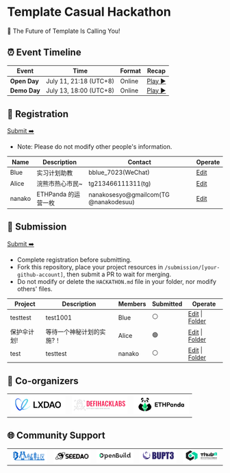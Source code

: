 # Template Casual Hackathon

<!-- [English](/docs/README_EN-US.md) | [简体中文](/docs/README_ZH-CN.md) -->

🧬 The Future of Template Is Calling You!


## ⏰ Event Timeline

| Event           | Time                  | Format    | Recap                |
| --------------- | --------------------- | --------- | ------------------------------ |
| **Open Day**  | July 11, 21:18 (UTC+8) | Online | [Play ▶️](https://example.com/) |
| **Demo Day** | July 13, 18:00 (UTC+8) | Online |   [Play ▶️](https://example.com/)  |


## 📝 Registration

[Submit ➡️](https://github.com/CasualHackathon/Template/issues/new?title=Registration&body=Name%5B%E5%A7%93%E5%90%8D%5D:%0A%0ABrief%20personal%20introduction%20including%20skills%20and%20experience%EF%BC%88%E7%AE%80%E7%9F%AD%E4%BB%8B%E7%BB%8D%E4%B8%AA%E4%BA%BA%E6%8A%80%E8%83%BD%E4%B8%8E%E7%BB%8F%E9%AA%8C%EF%BC%89%0ADescription%5B%E4%B8%AA%E4%BA%BA%E4%BB%8B%E7%BB%8D%5D:%0A%0ATelegram%20%7C%20WeChat%20%7C%20Discord%20%7C%20Email%20%7C%20X(Twitter)%20%7C%20GitHub%0AContactMethod%5B%E8%81%94%E7%B3%BB%E6%96%B9%E5%BC%8F%5D:%0A%0Ae.g.,%20@username,%20email@example.com%0AContact%5B%E8%81%94%E7%B3%BB%E8%B4%A6%E5%8F%B7%5D:)

- Note: Please do not modify other people's information.

<!-- Registration star -->
| Name | Description | Contact | Operate |
| ---- | ----------- | ------- | ------- |
| Blue | 实习计划助教 | bblue_7023(WeChat) | [Edit](https://github.com/CasualHackathon/Template/issues/new?title=Registration%20-%20Blue&body=Name%5B%E5%A7%93%E5%90%8D%5D%3A%20Blue%0ADescription%5B%E4%B8%AA%E4%BA%BA%E4%BB%8B%E7%BB%8D%5D%3A%20%E5%AE%9E%E4%B9%A0%E8%AE%A1%E5%88%92%E5%8A%A9%E6%95%99%0AContactMethod%5B%E8%81%94%E7%B3%BB%E6%96%B9%E5%BC%8F%5D%3A%20WeChat%0AContact%5B%E8%81%94%E7%B3%BB%E8%B4%A6%E5%8F%B7%5D%3A%20bblue_7023) |
| Alice | 浣熊市热心市民~ | tg213466111311(tg) | [Edit](https://github.com/CasualHackathon/Template/issues/new?title=Registration%20-%20Alice&body=Name%5B%E5%A7%93%E5%90%8D%5D%3A%20Alice%0ADescription%5B%E4%B8%AA%E4%BA%BA%E4%BB%8B%E7%BB%8D%5D%3A%20%E6%B5%A3%E7%86%8A%E5%B8%82%E7%83%AD%E5%BF%83%E5%B8%82%E6%B0%91~%0AContactMethod%5B%E8%81%94%E7%B3%BB%E6%96%B9%E5%BC%8F%5D%3A%20tg%0AContact%5B%E8%81%94%E7%B3%BB%E8%B4%A6%E5%8F%B7%5D%3A%20tg213466111311) |
| nanako | ETHPanda 的运营一枚 | nanakosesyo@gmailcom(TG @nanakodesuu) | [Edit](https://github.com/CasualHackathon/Template/issues/new?title=Registration%20-%20nanako&body=Name%5B%E5%A7%93%E5%90%8D%5D%3A%20nanako%0ADescription%5B%E4%B8%AA%E4%BA%BA%E4%BB%8B%E7%BB%8D%5D%3A%20ETHPanda%20%E7%9A%84%E8%BF%90%E8%90%A5%E4%B8%80%E6%9E%9A%0AContactMethod%5B%E8%81%94%E7%B3%BB%E6%96%B9%E5%BC%8F%5D%3A%20TG%20%40nanakodesuu%0AContact%5B%E8%81%94%E7%B3%BB%E8%B4%A6%E5%8F%B7%5D%3A%20nanakosesyo%40gmailcom) |

<!-- Registration end -->


## 🎯 Submission

[Submit ➡️](https://github.com/CasualHackathon/Template/issues/new?title=Submission&body=ProjectName%5B%E9%A1%B9%E7%9B%AE%E5%90%8D%E7%A7%B0%5D:%0A%0ABrief%20description%20about%20your%20project%20in%20one%20sentence%EF%BC%88%E7%AE%80%E8%A6%81%E6%8F%8F%E8%BF%B0%E6%82%A8%E7%9A%84%E9%A1%B9%E7%9B%AE%EF%BC%89%0AProjectDescription%5B%E9%A1%B9%E7%9B%AE%E6%8F%8F%E8%BF%B0%5D:%0A%0A%20Your%20wallet%20address%20or%20ENS%20domain%20on%20Ethereum%20mainnet%EF%BC%88%E6%82%A8%E5%9C%A8%E4%BB%A5%E5%A4%AA%E5%9D%8A%E4%B8%BB%E7%BD%91%E4%B8%8A%E7%9A%84%E9%92%B1%E5%8C%85%E5%9C%B0%E5%9D%80%E6%88%96%20ENS%20%E5%9F%9F%E5%90%8D%EF%BC%89%0AWalletAddress%5B%E9%92%B1%E5%8C%85%E5%9C%B0%E5%9D%80%5D:) 

- Complete registration before submitting.
- Fork this repository, place your project resources in `/submission/[your-github-account]`, then submit a PR to wait for merging.
- Do not modify or delete the `HACKATHON.md` file in your folder, nor modify others' files.

<!-- Submission start -->
| Project | Description | Members | Submitted | Operate |
| ----------- | ----------------- | -------------- | ------ | -------- |
| testtest | test1001 | Blue | ⚪ | [Edit](https://github.com/CasualHackathon/Template/issues/new?title=Submission%20-%20testtest&body=ProjectName%5B%E9%A1%B9%E7%9B%AE%E5%90%8D%E7%A7%B0%5D%3Atesttest%0AProjectDescription%5B%E9%A1%B9%E7%9B%AE%E6%8F%8F%E8%BF%B0%5D%3Atest1001%0AProjectMembers%5B%E9%A1%B9%E7%9B%AE%E6%88%90%E5%91%98%5D%3ABlue%0AWalletAddress%5B%E9%92%B1%E5%8C%85%E5%9C%B0%E5%9D%80%5D%3A0x4c9786aa08162ffc838913683eb8fe0acfcb3a2c) &#124; [Folder](https://github.com/CasualHackathon/Template/tree/main/submission/B1u-e) |
| 保护伞计划! | 等待一个神秘计划的实施?！ | Alice | 🟢 | [Edit](https://github.com/CasualHackathon/Template/issues/new?title=Submission%20-%20%E4%BF%9D%E6%8A%A4%E4%BC%9E%E8%AE%A1%E5%88%92!&body=ProjectName%5B%E9%A1%B9%E7%9B%AE%E5%90%8D%E7%A7%B0%5D%3A%E4%BF%9D%E6%8A%A4%E4%BC%9E%E8%AE%A1%E5%88%92!%0AProjectDescription%5B%E9%A1%B9%E7%9B%AE%E6%8F%8F%E8%BF%B0%5D%3A%E7%AD%89%E5%BE%85%E4%B8%80%E4%B8%AA%E7%A5%9E%E7%A7%98%E8%AE%A1%E5%88%92%E7%9A%84%E5%AE%9E%E6%96%BD%3F%EF%BC%81%0AProjectMembers%5B%E9%A1%B9%E7%9B%AE%E6%88%90%E5%91%98%5D%3AAlice%0AWalletAddress%5B%E9%92%B1%E5%8C%85%E5%9C%B0%E5%9D%80%5D%3A0x3234234234234) &#124; [Folder](https://github.com/CasualHackathon/Template/tree/main/submission/BiscuitCoder) |
| test | testtest | nanako | ⚪ | [Edit](https://github.com/CasualHackathon/Template/issues/new?title=Submission%20-%20test&body=ProjectName%5B%E9%A1%B9%E7%9B%AE%E5%90%8D%E7%A7%B0%5D%3Atest%0AProjectDescription%5B%E9%A1%B9%E7%9B%AE%E6%8F%8F%E8%BF%B0%5D%3Atesttest%0AProjectMembers%5B%E9%A1%B9%E7%9B%AE%E6%88%90%E5%91%98%5D%3Ananako%0AWalletAddress%5B%E9%92%B1%E5%8C%85%E5%9C%B0%E5%9D%80%5D%3A0xd402004137e362283b4e4ab93982812395fb1f05) &#124; [Folder](https://github.com/CasualHackathon/Template/tree/main/submission/nanakodesuu) |

<!-- Submission end -->


## 🤝 Co-organizers


<table>
    <tr>
        <td  align="center" valign="middle">
            <a href="https://lxdao.io/" target="_blank">
                <img src="./materials/LXDAO.png" alt="LXDAO" width="130" />
            </a>
        </td>
         <td align="center" valign="middle">
            <a href="https://defihacklabs.io/" target="_blank">
                <img src="./materials/defihacklabs.png" alt="defihacklabs" width="130" />
            </a>
        </td>
        <td  align="center" valign="middle">
            <a href="https://ethpanda.org/" target="_blank">
                <img src="./materials/ETHPanda.png" alt="ETHPanda" width="130" />
            </a>
        </td>
    </tr>
</table>

## 🌐 Community Support

<table>
    <tr>
        <td align="center" valign="middle">
            <a href="https://learnblockchain.cn/" target="_blank">
                <img src="./materials/learnblockchain.png" alt="learnblockchain" width="130" />
            </a>
        </td>
        <td align="center" valign="middle">
            <a href="https://seedao.xyz/" target="_blank">
                <img src="./materials/SEEDDAO.png" alt="SEEDDAO" width="130" />
            </a>
        </td>
        <td align="center" valign="middle">
            <a href="https://openbuild.xyz/" target="_blank">
                <img src="./materials/OpenBuild.png" alt="OpenBuild" width="130" />
            </a>
        </td>
        <td align="center" valign="middle">
            <a href="https://x.com/BUPT3DAO" target="_blank">
                <img src="./materials/bupt3.png" alt="bupt3" width="130" />
            </a>
        </td>
        <td align="center" valign="middle">
            <a href="https://x.com/THUBA_DAO/" target="_blank">
                <img src="./materials/thuba.png" alt="THUBA_DAO" width="130" />
            </a>
        </td>
    </tr>
</table>